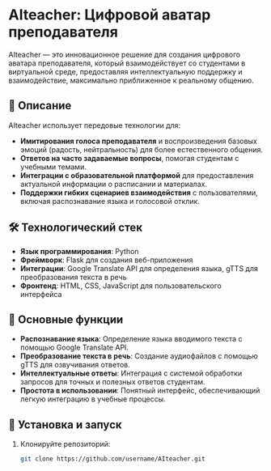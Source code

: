 # AIteacher: Цифровой аватар преподавателя

AIteacher — это инновационное решение для создания цифрового аватара преподавателя, который взаимодействует со студентами в виртуальной среде, предоставляя интеллектуальную поддержку и взаимодействие, максимально приближенное к реальному общению.

## 📌 Описание

AIteacher использует передовые технологии для:
- **Имитирования голоса преподавателя** и воспроизведения базовых эмоций (радость, нейтральность) для более естественного общения.
- **Ответов на часто задаваемые вопросы**, помогая студентам с учебными темами.
- **Интеграции с образовательной платформой** для предоставления актуальной информации о расписании и материалах.
- **Поддержки гибких сценариев взаимодействия** с пользователями, включая распознавание языка и голосовой отклик.

## 🛠️ Технологический стек

- **Язык программирования**: Python
- **Фреймворк**: Flask для создания веб-приложения
- **Интеграции**: Google Translate API для определения языка, gTTS для преобразования текста в речь
- **Фронтенд**: HTML, CSS, JavaScript для пользовательского интерфейса

## 🚀 Основные функции

- **Распознавание языка**: Определение языка вводимого текста с помощью Google Translate API.
- **Преобразование текста в речь**: Создание аудиофайлов с помощью gTTS для озвучивания ответов.
- **Интеллектуальные ответы**: Интеграция с системой обработки запросов для точных и полезных ответов студентам.
- **Простота в использовании**: Понятный интерфейс, обеспечивающий легкую интеграцию в учебные процессы.

## 🔧 Установка и запуск

1. Клонируйте репозиторий:
   ```bash
   git clone https://github.com/username/AIteacher.git
